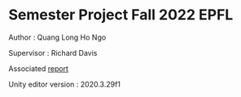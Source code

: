 # Semester Project Fall 2022 EPFL

Author : Quang Long Ho Ngo

Supervisor : Richard Davis

Associated [report](https://github.com/lipefree/bachelor_project/blob/main/Bachelor%20project%20report.pdf) 

Unity editor version : 2020.3.29f1
